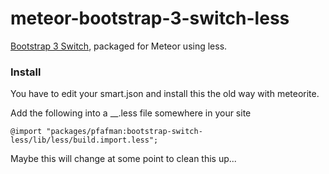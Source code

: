 meteor-bootstrap-3-switch-less
==============================

[Bootstrap 3 Switch](http://www.bootstrap-switch.org), packaged for Meteor using less.

### Install

You have to edit your smart.json and install this the old way with meteorite.

Add the following into a __.less file somewhere in your site

```
@import "packages/pfafman:bootstrap-switch-less/lib/less/build.import.less";
```

Maybe this will change at some point to clean this up...